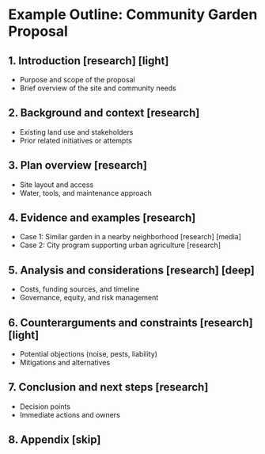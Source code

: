 # Example Outline: Community Garden Proposal

## 1. Introduction [research] [light]

- Purpose and scope of the proposal
- Brief overview of the site and community needs

## 2. Background and context [research]

- Existing land use and stakeholders
- Prior related initiatives or attempts

## 3. Plan overview [research]

- Site layout and access
- Water, tools, and maintenance approach

## 4. Evidence and examples [research]

- Case 1: Similar garden in a nearby neighborhood [research] [media]
- Case 2: City program supporting urban agriculture [research]

## 5. Analysis and considerations [research] [deep]

- Costs, funding sources, and timeline
- Governance, equity, and risk management

## 6. Counterarguments and constraints [research] [light]

- Potential objections (noise, pests, liability)
- Mitigations and alternatives

## 7. Conclusion and next steps [research]

- Decision points
- Immediate actions and owners

## 8. Appendix [skip]
